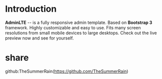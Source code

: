 Introduction
============

**AdminLTE** -- is a fully responsive admin template. Based on **Bootstrap 3** framework. Highly customizable and easy to use. Fits many screen resolutions from small mobile devices to large desktops. Check out the live preview now and see for yourself. 

# share
github:TheSummerRain(https://github.com/TheSummerRain)